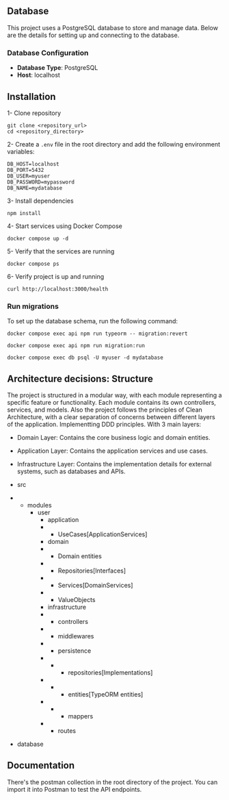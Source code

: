 ## Database

This project uses a PostgreSQL database to store and manage data. Below are the details for setting up and connecting to the database.

### Database Configuration
- **Database Type**: PostgreSQL
- **Host**: localhost

## Installation

1- Clone repository
```
git clone <repository_url>
cd <repository_directory>
```

2- Create a `.env` file in the root directory and add the following environment variables:
```
DB_HOST=localhost
DB_PORT=5432
DB_USER=myuser
DB_PASSWORD=mypassword
DB_NAME=mydatabase
```

3- Install dependencies
```
npm install
```

4- Start services using Docker Compose
```
docker compose up -d
```

5- Verify that the services are running
```
docker compose ps
```

6- Verify project is up and running
```
curl http://localhost:3000/health
```


### Run migrations

To set up the database schema, run the following command:
```
docker compose exec api npm run typeorm -- migration:revert

docker compose exec api npm run migration:run

docker compose exec db psql -U myuser -d mydatabase
```

## Architecture decisions: Structure
The project is structured in a modular way, with each module representing a specific feature or functionality. Each module contains its own controllers, services, and models.
Also the project follows the principles of Clean Architecture, with a clear separation of concerns between different layers of the application. Implementting DDD principles.
With 3 main layers:
- Domain Layer: Contains the core business logic and domain entities.
- Application Layer: Contains the application services and use cases.
- Infrastructure Layer: Contains the implementation details for external systems, such as databases and APIs.


- src  
- - modules
    - user
      - application
      - - UseCases[ApplicationServices]
      - domain
      - - Domain entities
      - - Repositories[Interfaces]
      - - Services[DomainServices]
      - - ValueObjects
      - infrastructure
      - - controllers
      - - middlewares
      - - persistence
      - - - repositories[Implementations]
      - - - entities[TypeORM entities]
      - - - mappers
      - - routes
- database


## Documentation
There's the postman collection in the root directory of the project. You can import it into Postman to test the API endpoints.
